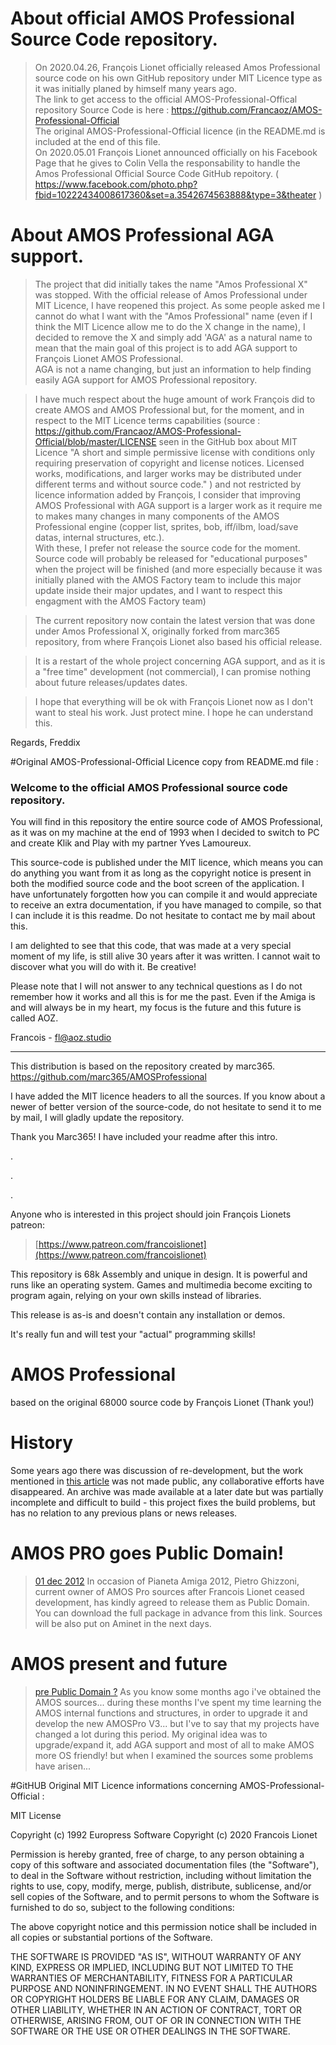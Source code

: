 # About official AMOS Professional Source Code repository.
> On 2020.04.26, François Lionet officially released Amos Professional source code on his own GitHub repository under MIT Licence type as it was initially planed by himself many years ago.<br>
> The link to get access to the official AMOS-Professional-Offical repository Source Code is here : https://github.com/Francaoz/AMOS-Professional-Official<br>
> The original AMOS-Professional-Official licence (in the README.md is included at the end of this file.<br>
> On 2020.05.01 François Lionet announced officially on his Facebook Page that he gives to Colin Vella the responsability to handle the Amos Professional Official Source Code GitHub repoitory. ( https://www.facebook.com/photo.php?fbid=10222434008617360&set=a.3542674563888&type=3&theater )

# About AMOS Professional AGA support.
> The project that did initially takes the name "Amos Professional X" was stopped. With the official release of Amos Professional under MIT Licence, I have reopened this project. As some people asked me I cannot do what I want with the "Amos Professional" name (even if I think the MIT Licence allow me to do the X change in the name), I decided to remove the X and simply add 'AGA' as a natural name to mean that the main goal of this project is to add AGA support to François Lionet AMOS Professional.<br>
AGA is not a name changing, but just an information to help finding easily AGA support for AMOS Professional repository.

> I have much respect about the huge amount of work François did to create AMOS and AMOS Professional but, for the moment, and in respect to the MIT Licence terms capabilities (source : https://github.com/Francaoz/AMOS-Professional-Official/blob/master/LICENSE seen in the GitHub box about MIT Licence "A short and simple permissive license with conditions only requiring preservation of copyright and license notices. Licensed works, modifications, and larger works may be distributed under different terms and without source code." ) and not restricted by licence information added by François, I consider that improving AMOS Professional with AGA support is a larger work as it require me to makes many changes in many components of the AMOS Professional engine (copper list, sprites, bob, iff/ilbm, load/save datas, internal structures, etc.).<br>
With these, I prefer not release the source code for the moment.<br>
Source code will probably be released for "educational purposes" when the project will be finished (and more especially because it was initially planed with the AMOS Factory team to include this major update inside their major updates, and I want to respect this engagment with the AMOS Factory team)

> The current repository now contain the latest version that was done under Amos Professional X, originally forked from marc365 repository, from where François Lionet also based his official release.<br>

>It is a restart of the whole project concerning AGA support, and as it is a "free time" development (not commercial), I can promise nothing about future releases/updates dates.

>I hope that everything will be ok with François Lionet now as I don't want to steal his work. Just protect mine. I hope he can understand this.

Regards,
Freddix


#Original AMOS-Professional-Official Licence copy from README.md file :

### Welcome to the official AMOS Professional source code repository.

You will find in this repository the entire source code of AMOS Professional, as it was on my machine at the end of 1993 when I decided to switch to PC and create Klik and Play with my partner Yves Lamoureux.

This source-code is published under the MIT licence, which means you can do anything you want from it as long as the copyright notice is present in both the modified source code and the boot screen of the application. I have unfortunately forgotten how you can compile it and would appreciate to receive an extra documentation, if you have managed to compile, so that I can include it is this readme. Do not hesitate to contact me by mail about this.

I am delighted to see that this code, that was made at a very special moment of my life, is still alive 30 years after it was written. I cannot wait to discover what you will do with it. Be creative!

Please note that I will not answer to any technical questions as I do not remember how it works and all this is for me the past. Even if the Amiga is and will always be in my heart, my focus is the future and this future is called AOZ.

Francois - fl@aoz.studio

---

This distribution is based on the repository created by marc365. https://github.com/marc365/AMOSProfessional

I have added the MIT licence headers to all the sources. If you know about a newer of better version of the source-code, do not hesitate to send it to me by mail, I will gladly update the repository.

Thank you Marc365! I have included your readme after this intro.

.

.

.

Anyone who is interested in this project should join François Lionets patreon:

>[https://www.patreon.com/francoislionet](https://www.patreon.com/francoislionet)

This repository is 68k Assembly and unique in design. It is powerful and runs like an operating system. Games and multimedia become exciting to program again, relying on your own skills instead of libraries.

This release is as-is and doesn't contain any installation or demos.

It's really fun and will test your "actual" programming skills!

# AMOS Professional

based on the original 68000 source code by François Lionet (Thank you!)

# History
Some years ago there was discussion of re-development, but the work mentioned in [this article](http://www.amiworld.it/news/amos_upgrade_eng.html) was not made public, any collaborative efforts have disappeared. An archive was made available at a later date but was partially incomplete and difficult to build - this project fixes the build problems, but has no relation to any previous plans or news releases.

# AMOS PRO goes Public Domain!

> [01 dec 2012](https://web.archive.org/web/20130530022407/http://www.pianetaamiga.it)
In occasion of Pianeta Amiga 2012, Pietro Ghizzoni, current owner of AMOS Pro sources after Francois Lionet ceased development, has kindly agreed to release them as Public Domain. You can download the full package in advance from this link. Sources will be also put on Aminet in the next days.

# AMOS present and future

> [pre Public Domain ?](http://www.amiworld.it/news/amos_upgrade_eng.html)
As you know some months ago i've obtained the AMOS sources... during these months I've spent my time learning the AMOS internal functions and structures, in order to upgrade it and develop the new AMOSPro V3... but I've to say that my projects have changed a lot during this period. My original idea was to upgrade/expand it, add AGA support and most of all to make AMOS more OS friendly! but when I examined the sources some problems have arisen...


#GitHUB Original MIT Licence informations concerning AMOS-Professional-Official :

MIT License

Copyright (c) 1992 Europress Software
Copyright (c) 2020 Francois Lionet

Permission is hereby granted, free of charge, to any person obtaining a copy
of this software and associated documentation files (the "Software"), to deal
in the Software without restriction, including without limitation the rights
to use, copy, modify, merge, publish, distribute, sublicense, and/or sell
copies of the Software, and to permit persons to whom the Software is
furnished to do so, subject to the following conditions:

The above copyright notice and this permission notice shall be included in all
copies or substantial portions of the Software.

THE SOFTWARE IS PROVIDED "AS IS", WITHOUT WARRANTY OF ANY KIND, EXPRESS OR
IMPLIED, INCLUDING BUT NOT LIMITED TO THE WARRANTIES OF MERCHANTABILITY,
FITNESS FOR A PARTICULAR PURPOSE AND NONINFRINGEMENT. IN NO EVENT SHALL THE
AUTHORS OR COPYRIGHT HOLDERS BE LIABLE FOR ANY CLAIM, DAMAGES OR OTHER
LIABILITY, WHETHER IN AN ACTION OF CONTRACT, TORT OR OTHERWISE, ARISING FROM,
OUT OF OR IN CONNECTION WITH THE SOFTWARE OR THE USE OR OTHER DEALINGS IN THE
SOFTWARE.
